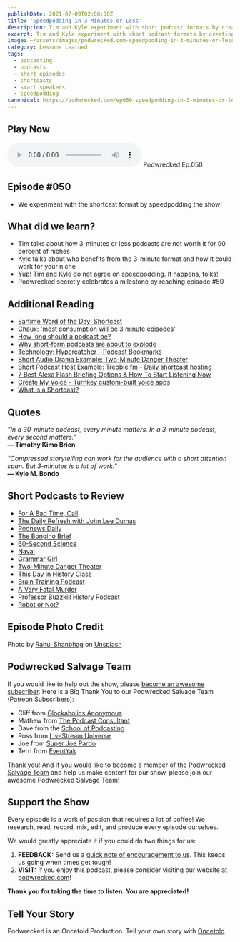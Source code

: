 ```yaml
---
publishDate: 2021-07-09T02:08:00Z
title: 'Speedpodding in 3-Minutes or Less'
description: Tim and Kyle experiment with short podcast formats by creating a 12-minute podcast created by chaining three, 3-minute episodes together.
excerpt: Tim and Kyle experiment with short podcast formats by creating a 12-minute podcast created by chaining three, 3-minute episodes together.
image: ~/assets/images/podwrecked.com-speedpodding-in-3-minutes-or-less-960x400.jpg
category: Lessons Learned
tags:
  - podcasting
  - podcasts
  - short episodes
  - shortcasts
  - smart speakers
  - speedpodding
canonical: https://podwrecked.com/ep050-speedpodding-in-3-minutes-or-less
---
```


## Play Now

<audio id="player" controls type="audio/mpeg" src="https://storage.googleapis.com/storage.oncetold.net/80000029/20800107/pw050-speedpodding-in-3-minutes-or-less.mp3">Your browser does not support the audio element.</audio>
Podwrecked Ep.050

## Episode #050

- We experiment with the shortcast format by speedpodding the show!

## What did we learn?

- Tim talks about how 3-minutes or less podcasts are not worth it for 90 percent of niches
- Kyle talks about who benefits from the 3-minute format and how it could work for your niche
- Yup! Tim and Kyle do not agree on speedpodding. It happens, folks!
- Podwrecked secretly celebrates a milestone by reaching episode #50

## Additional Reading

- <a href="https://www.instagram.com/p/CRHW7a6MzGW/" target="_blank">Eartime Word of the Day: Shortcast</a>
- <a href="https://podnews.net/update/chaux-3min" target="_blank">Chaux: 'most consumption will be 3 minute episodes'</a>
- <a href="https://podnews.net/article/ideal-length-of-a-podcast" target="_blank">How long should a podcast be?</a>
- <a href="https://www.radiotoday.com.au/jaime-chaux-podcast-power-player-qa/" target="_blank">Why short-form podcasts are about to explode</a>
- <a href="https://hypercatcher.com/" target="_blank">Technology: Hypercatcher - Podcast Bookmarks</a>
- <a href="https://beta.prx.org/accounts/145" target="_blank">Short Audio Drama Example: Two-Minute Danger Theater</a>
- <a href="https://www.trebble.fm/" target="_blank">Short Podcast Host Example: Trebble.fm - Daily shortcast hosting</a>
- <a href="https://voicebrew.com/alexa-day-30/alexa-flash-briefing/" target="_blank">7 Best Alexa Flash Briefing Options & How To Start Listening Now</a>
- <a href="https://createmyvoice.com/" target="_blank">Create My Voice - Turnkey custom-built voice apps</a>
- <a href="https://www.blinkist.com/magazine/posts/what-is-a-shortcast" target="_blank">What is a Shortcast?</a>

## Quotes

_"In a 30-minute podcast, every minute matters. In a 3-minute podcast, every second matters."_<br />
**― Timothy Kimo Brien**

_"Compressed storytelling can work for the audience with a short attention span. But 3-minutes is a lot of work."_<br />
**― Kyle M. Bondo**

## Short Podcasts to Review

- <a href="https://podcasts.apple.com/us/podcast/for-a-bad-time-call/id1303173142" target="_blank">For A Bad Time, Call</a>
- <a href="https://podcasts.apple.com/us/podcast/the-daily-refresh-with-john-lee-dumas/id1367223433" target="_blank">The Daily Refresh with John Lee Dumas</a>
- <a href="https://podcasts.apple.com/us/podcast/podnews-podcasting-news/id1325018583" target="_blank">Podnews Daily</a>
- <a href="https://www.audible.com/pd/The-Dan-Bongino-Show-Podcast/episodes/B08JJPHZSH?ref=a_pd_The-Da_c3_episodes_view_all&pf_rd_p=625c212d-b95a-47db-8d56-d35a359de6e9&pf_rd_r=NC28FAY235M1BQM9M6N1" target="_blank">The Bongino Brief</a>
- <a href="https://podcasts.apple.com/us/podcast/60-second-science/id189330872" target="_blank">60-Second Science</a>
- <a href="https://nav.al/" target="_blank">Naval</a>
- <a href="https://podcasts.apple.com/us/podcast/grammar-girl-quick-and-dirty-tips-for-better-writing/id173429229" target="_blank">Grammar Girl</a>
- <a href="https://beta.prx.org/accounts/145" target="_blank">Two-Minute Danger Theater</a>
- <a href="https://podcasts.apple.com/us/podcast/this-day-in-history-class/id1404380126" target="_blank">This Day in History Class</a>
- <a href="https://podcasts.apple.com/us/podcast/brain-training-podcast/id1177999483" target="_blank">Brain Training Podcast</a>
- <a href="https://open.spotify.com/show/6CT3yjvI6k3U0SaBNXxL5D" target="_blank">A Very Fatal Murder</a>
- <a href="https://professorbuzzkill.com/" target="_blank">Professor Buzzkill History Podcast</a>
- <a href="https://www.theincomparable.com/robot/" target="_blank">Robot or Not?</a>

## Episode Photo Credit

Photo by <a href="https://unsplash.com/@rahul5?utm_source=unsplash&utm_medium=referral&utm_content=creditCopyText" target="_blank">Rahul Shanbhag</a> on <a href="https://unsplash.com/s/photos/kayak?utm_source=unsplash&utm_medium=referral&utm_content=creditCopyText" target="_blank">Unsplash</a>

## Podwrecked Salvage Team

If you would like to help out the show, please <a href="https://www.patreon.com/gagglepod" target="_blank">become an awesome subscriber</a>. Here is a Big Thank You to our Podwrecked Salvage Team (Patreon Subscribers):

- Cliff from <a href="#" target="_blank">Glockaholics Anonymous</a>
- Mathew from <a href="https://thepodcastconsultant.com/" target="_blank">The Podcast Consultant</a>
- Dave from the <a href="https://schoolofpodcasting.com/" target="_blank">School of Podcasting</a>
- Ross from <a href="https://livestreamuniverse.com/" target="_blank">LiveStream Universe</a>
- Joe from <a href="http://superjoepardo.com/" target="_blank">Super Joe Pardo</a>
- Terri from <a href="https://www.eventyak.com/" target="_blank">EventYak</a>

Thank you! And if you would like to become a member of the <a href="https://www.patreon.com/gagglepod" target="_blank">Podwrecked Salvage Team</a> and help us make content for our show, please join our awesome Podwrecked Salvage Team!

## Support the Show

Every episode is a work of passion that requires a lot of coffee! We research, read, record, mix, edit, and produce every episode ourselves.

We would greatly appreciate it if you could do two things for us:

1. **FEEDBACK:** Send us a <a href="mailto:podwrecked@gmail.com" target="_blank">quick note of encouragement to us</a>. This keeps us going when times get tough!
1. **VISIT:** If you enjoy this podcast, please consider visiting our website at <a href="https://podwrecked.com" target="_blank">podwrecked.com</a>!

**Thank you for taking the time to listen. You are appreciated!**

## Tell Your Story

Podwrecked is an Oncetold Production. Tell your own story with <a href="https://oncetold.us" target="_blank">Oncetold</a>.
